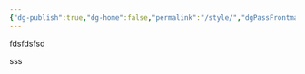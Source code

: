 ```yaml
---
{"dg-publish":true,"dg-home":false,"permalink":"/style/","dgPassFrontmatter":true}
---
```


fdsfdsfsd

sss